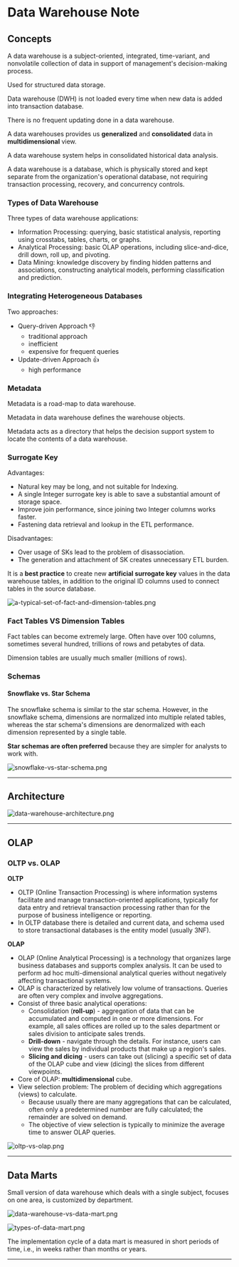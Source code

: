 # Data Warehouse Note 

## Concepts

A data warehouse is a subject-oriented, integrated, time-variant, and nonvolatile collection of data in support of management's decision-making process.  

Used for structured data storage. 

Data warehouse (DWH) is not loaded every time when new data is added into transaction database. 

There is no frequent updating done in a data warehouse.

A data warehouses provides us **generalized** and **consolidated** data in **multidimensional** view. 

A data warehouse system helps in consolidated historical data analysis.

A data warehouse is a database, which is physically stored and kept separate from the organization's operational database, not requiring transaction processing, recovery, and concurrency controls.

### Types of Data Warehouse

Three types of data warehouse applications:

- Information Processing: querying, basic statistical analysis, reporting using crosstabs, tables, charts, or graphs.
- Analytical Processing: basic OLAP operations, including slice-and-dice, drill down, roll up, and pivoting.
- Data Mining: knowledge discovery by finding hidden patterns and associations, constructing analytical models, performing classification and prediction.

### Integrating Heterogeneous Databases

Two approaches: 

- Query-driven Approach :thumbsdown:
  - traditional approach 
  - inefficient
  - expensive for frequent queries
- Update-driven Approach :thumbsup:
  - high performance
  
### Metadata

Metadata is a road-map to data warehouse.

Metadata in data warehouse defines the warehouse objects.

Metadata acts as a directory that helps the decision support system to locate the contents of a data warehouse.

### Surrogate Key

Advantages:

- Natural key may be long, and not suitable for Indexing. 
- A single Integer surrogate key is able to save a substantial amount of storage space.
- Improve join performance, since joining two Integer columns works faster. 
- Fastening data retrieval and lookup in the ETL performance.

Disadvantages:

- Over usage of SKs lead to the problem of disassociation. 
- The generation and attachment of SK creates unnecessary ETL burden.

It is a **best practice** to create new **artificial surrogate key** values in the data warehouse tables, in addition to the original ID columns used to connect tables in the source database. 

![a-typical-set-of-fact-and-dimension-tables.png](img/a-typical-set-of-fact-and-dimension-tables.png)

### Fact Tables VS Dimension Tables

Fact tables can become extremely large. Often have over 100 columns, sometimes several hundred, trillions of rows and petabytes of data.

Dimension tables are usually much smaller (millions of rows).

### Schemas

#### Snowflake vs. Star Schema

The snowflake schema is similar to the star schema. However, in the snowflake schema, dimensions are normalized into multiple related tables, whereas the star schema's dimensions are denormalized with each dimension represented by a single table. 

**Star schemas are often preferred** because they are simpler for analysts to work with.

![snowflake-vs-star-schema.png](img/snowflake-vs-star-schema.png)

---

## Architecture

![data-warehouse-architecture.png](img/data-warehouse-architecture.png)

---

## OLAP

### OLTP vs. OLAP

**OLTP**

- OLTP (Online Transaction Processing) is where information systems facilitate and manage transaction-oriented applications, typically for data entry and retrieval transaction processing rather than for the purpose of business intelligence or reporting.  
- In OLTP database there is detailed and current data, and schema used to store transactional databases is the entity model (usually 3NF).

**OLAP**

- OLAP (Online Analytical Processing) is a technology that organizes large business databases and supports complex analysis. It can be used to perform ad hoc multi-dimensional analytical queries without negatively affecting transactional systems. 
- OLAP is characterized by relatively low volume of transactions. Queries are often very complex and involve aggregations. 
- Consist of three basic analytical operations: 
  - Consolidation (**roll-up**) - aggregation of data that can be accumulated and computed in one or more dimensions. For example, all sales offices are rolled up to the sales department or sales division to anticipate sales trends.
  - **Drill-down** - navigate through the details. For instance, users can view the sales by individual products that make up a region's sales. 
  - **Slicing and dicing** - users can take out (slicing) a specific set of data of the OLAP cube and view (dicing) the slices from different viewpoints.
- Core of OLAP: **multidimensional** cube. 
- View selection problem: The problem of deciding which aggregations (views) to calculate. 
  - Because usually there are many aggregations that can be calculated, often only a predetermined number are fully calculated; the remainder are solved on demand. 
  - The objective of view selection is typically to minimize the average time to answer OLAP queries. 

![oltp-vs-olap.png](img/oltp-vs-olap.png)

---

## Data Marts

Small version of data warehouse which deals with a single subject, focuses on one area, is customized by department.  

![data-warehouse-vs-data-mart.png](img/data-warehouse-vs-data-mart.png)

![types-of-data-mart.png](img/types-of-data-mart.png)

The implementation cycle of a data mart is measured in short periods of time, i.e., in weeks rather than months or years.

---


